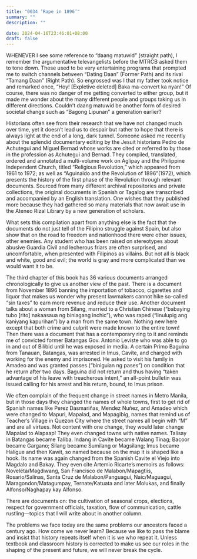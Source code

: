 ```yaml
---
title: "0034 ‘Rape in 1896’"
summary: ""
description: ""

date: 2024-04-16T23:46:01+08:00
draft: false
---
```


WHENEVER I see some reference to “daang matuwid” (straight path), I remember the argumentative televangelists before the MTRCB asked them to tone down. These used to be very entertaining programs that prompted me to switch channels between “Dating Daan” (Former Path) and its rival “Tamang Daan” (Right Path). So engrossed was I that my father took notice and remarked once, “Hoy! [Expletive deleted] Baka ma-convert ka nyan!” Of course, there was no danger of me getting converted to either group, but it made me wonder about the many different people and groups taking us in different directions. Couldn’t daang matuwid be another form of desired societal change such as “Bagong Lipunan” a generation earlier?

Historians often see from their research that we have not changed much over time, yet it doesn’t lead us to despair but rather to hope that there is always light at the end of a long, dark tunnel.
Someone asked me recently about the splendid documentary editing by the Jesuit historians Pedro de Achutegui and Miguel Bernad whose works are cited or referred to by those in the profession as Achutegui and Bernad. They compiled, translated, ordered and annotated a multi-volume work on Aglipay and the Philippine Independent Church, titled “Religious Revolution,” which appeared from 1961 to 1972; as well as “Aguinaldo and the Revolution of 1896”(1972), which presents the history of the first phase of the Revolution through relevant documents. Sourced from many different archival repositories and private collections, the original documents in Spanish or Tagalog are transcribed and accompanied by an English translation. One wishes that they published more because they had gathered so many materials that now await use in the Ateneo Rizal Library by a new generation of scholars.

What sets this compilation apart from anything else is the fact that the documents do not just tell of the Filipino struggle against Spain, but also show that on the road to freedom and nationhood there were other issues, other enemies. Any student who has been raised on stereotypes about abusive Guardia Civil and lecherous friars are often surprised, and uncomfortable, when presented with Filipinos as villains. But not all is black and white, good and evil; the world is gray and more complicated than we would want it to be.

The third chapter of this book has 36 various documents arranged chronologically to give us another view of the past. There is a document from November 1896 banning the importation of tobacco, cigarettes and liquor that makes us wonder why present lawmakers cannot hike so-called “sin taxes” to earn more revenue and reduce their use.
Another document talks about a woman from Silang, married to a Christian Chinese (“babaying tubo [rito] nakaasaua ng biniagang inchic”), who was raped (“linulupig ang kaniyang kapurihan”) by a man from the same town. Nothing new here except that both crime and culprit were made known to the entire town!
Then there was a document that has a contemporary ring to it and reminds me of convicted former Batangas Gov. Antonio Leviste who was able to go in and out of Bilibid until he was exposed in media. A certain Primo Baguina from Tanauan, Batangas, was arrested in Imus, Cavite, and charged with working for the enemy and imprisoned. He asked to visit his family in Amadeo and was granted passes (“biniguian ng pases”) on condition that he return after two days. Baguina did not return and thus having “taken advantage of his leave with treacherous intent,” an all-point bulletin was issued calling for his arrest and his return, bound, to Imus prison.

We often complain of the frequent change in street names in Metro Manila, but in those days they changed the names of whole towns, first to get rid of Spanish names like Perez Dasmariñas, Mendez Nuñez, and Amadeo which were changed to Mapuri, Mapalad, and Mapagibig, names that remind us of Teacher’s Village in Quezon City where the street names all begin with “M” and are all virtues. Not content with one change, they would later change Mapalad to Alapaap!
They even changed towns with native names. Talisay in Batangas became Taliba. Indang in Cavite became Walang Tinag; Bacoor became Gargano; Silang became Sumilang or Magsilang; Imus became Haligue and then Kawit, so named because on the map it is shaped like a hook. Its name was again changed from the Spanish Cavite el Viejo into Magdalo and Bakay.
They even cite Artemio Ricarte’s memoirs as follows: Noveleta/Magdiwang, San Francisco de Malabon/Mapagtiis, Rosario/Salinas, Santa Cruz de Malabon/Panguagui, Naic/Maguagui, Maragondon/Matagumpay, Ternate/Katuata and later Molukas, and finally Alfonso/Naghapay kay Alfonso.

There are documents on: the cultivation of seasonal crops, elections, respect for government officials, taxation, flow of communication, cattle rustling—topics that I will write about in another column.

The problems we face today are the same problems our ancestors faced a century ago. How come we never learn? Because we like to pass the blame and insist that history repeats itself when it is we who repeat it. Unless textbook and classroom history is corrected to make us see our roles in the shaping of the present and future, we will never break the cycle.
